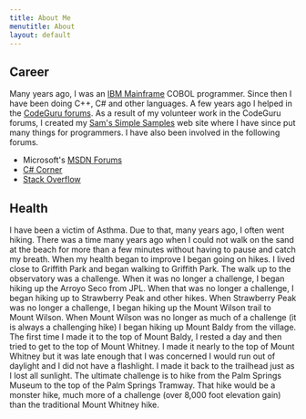 ```yaml
---
title: About Me
menutitle: About
layout: default
---
```


## Career

Many years ago, I was an
[IBM Mainframe](https://en.wikipedia.org/wiki/IBM_mainframe) COBOL 
programmer. Since then I have been doing C++, C# and other languages. A few years 
ago I helped in the [CodeGuru forums](http://forums.codeguru.com/forum.php). As a 
result of my volunteer work in the CodeGuru forums, I created my
[Sam's Simple Samples](http://simplesamples.info) web site where I have 
since put many things for programmers. I have also been involved in the 
following forums.
	
* Microsoft&#39;s [MSDN Forums](http://social.msdn.microsoft.com/Forums/en-US/categories)
* [C# Corner](http://www.c-sharpcorner.com)
* [Stack Overflow](http://stackoverflow.com)

## Health

I have been a victim of Asthma. Due to that, many years ago, I often 
went hiking. There was a time many years ago when I could not walk on the sand 
at the beach for more than a few minutes without having to pause and catch my 
breath. When my health began to improve I began going on hikes. I lived close to 
Griffith Park and began walking to Griffith Park. The walk up to the 
observatory was a challenge. When it was no longer a challenge, I began hiking 
up the Arroyo Seco from JPL. When that was no longer a challenge, I began hiking 
up to Strawberry Peak and other hikes. When Strawberry Peak was no longer a 
challenge, I began hiking up the Mount Wilson trail to Mount Wilson. When Mount 
Wilson was no longer as much of a challenge (it is always a challenging hike) I 
began hiking up Mount Baldy from the village. The first time I made it to the 
top of Mount Baldy, I rested a day and then tried to get to the top of Mount 
Whitney. I made it nearly to the top of Mount Whitney but it was late enough 
that I was concerned I would run out of daylight and I did not have a 
flashlight. I made it back to the trailhead just as I lost all sunlight. The 
ultimate challenge is to hike from the Palm Springs Museum to the top of the 
Palm Springs Tramway. That hike would be a monster hike, much more of a challenge (over 8,000 
foot elevation gain) than the traditional Mount Whitney hike.
